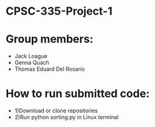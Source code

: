 # CPSC-335-Project-1
# Group members: 
* Jack Loague 
* Genna Quach
* Thomas Eduard Del Rosario

# How to run submitted code: 
  * 1)Download or clone repositories
  * 2)Run python sorting.py in Linux terminal
